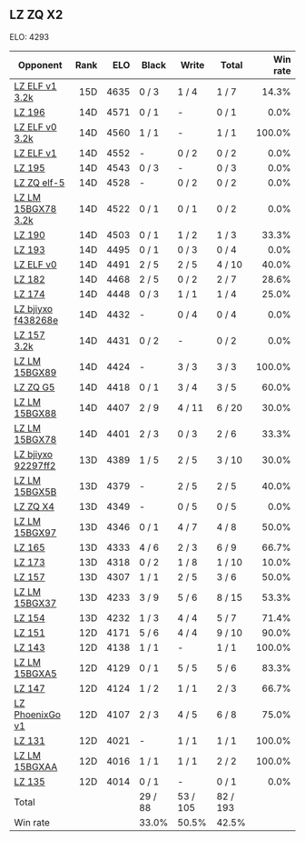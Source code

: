 ## LZ ZQ X2 ##

ELO: 4293

Opponent | Rank | ELO | Black | Write | Total | Win rate
---------|-----:|----:|-------|-------|-------|-------:
[LZ ELF v1 3.2k](LZ%20ELF%20v1%203.2k.md) | 15D | 4635 | 0 / 3 | 1 / 4 | 1 / 7 | 14.3%
[LZ 196](LZ%20196.md) | 14D | 4571 | 0 / 1 | - | 0 / 1 | 0.0%
[LZ ELF v0 3.2k](LZ%20ELF%20v0%203.2k.md) | 14D | 4560 | 1 / 1 | - | 1 / 1 | 100.0%
[LZ ELF v1](LZ%20ELF%20v1.md) | 14D | 4552 | - | 0 / 2 | 0 / 2 | 0.0%
[LZ 195](LZ%20195.md) | 14D | 4543 | 0 / 3 | - | 0 / 3 | 0.0%
[LZ ZQ elf-5](LZ%20ZQ%20elf-5.md) | 14D | 4528 | - | 0 / 2 | 0 / 2 | 0.0%
[LZ LM 15BGX78 3.2k](LZ%20LM%2015BGX78%203.2k.md) | 14D | 4522 | 0 / 1 | 0 / 1 | 0 / 2 | 0.0%
[LZ 190](LZ%20190.md) | 14D | 4503 | 0 / 1 | 1 / 2 | 1 / 3 | 33.3%
[LZ 193](LZ%20193.md) | 14D | 4495 | 0 / 1 | 0 / 3 | 0 / 4 | 0.0%
[LZ ELF v0](LZ%20ELF%20v0.md) | 14D | 4491 | 2 / 5 | 2 / 5 | 4 / 10 | 40.0%
[LZ 182](LZ%20182.md) | 14D | 4468 | 2 / 5 | 0 / 2 | 2 / 7 | 28.6%
[LZ 174](LZ%20174.md) | 14D | 4448 | 0 / 3 | 1 / 1 | 1 / 4 | 25.0%
[LZ bjiyxo f438268e](LZ%20bjiyxo%20f438268e.md) | 14D | 4432 | - | 0 / 4 | 0 / 4 | 0.0%
[LZ 157 3.2k](LZ%20157%203.2k.md) | 14D | 4431 | 0 / 2 | - | 0 / 2 | 0.0%
[LZ LM 15BGX89](LZ%20LM%2015BGX89.md) | 14D | 4424 | - | 3 / 3 | 3 / 3 | 100.0%
[LZ ZQ G5](LZ%20ZQ%20G5.md) | 14D | 4418 | 0 / 1 | 3 / 4 | 3 / 5 | 60.0%
[LZ LM 15BGX88](LZ%20LM%2015BGX88.md) | 14D | 4407 | 2 / 9 | 4 / 11 | 6 / 20 | 30.0%
[LZ LM 15BGX78](LZ%20LM%2015BGX78.md) | 14D | 4401 | 2 / 3 | 0 / 3 | 2 / 6 | 33.3%
[LZ bjiyxo 92297ff2](LZ%20bjiyxo%2092297ff2.md) | 13D | 4389 | 1 / 5 | 2 / 5 | 3 / 10 | 30.0%
[LZ LM 15BGX5B](LZ%20LM%2015BGX5B.md) | 13D | 4379 | - | 2 / 5 | 2 / 5 | 40.0%
[LZ ZQ X4](LZ%20ZQ%20X4.md) | 13D | 4349 | - | 0 / 5 | 0 / 5 | 0.0%
[LZ LM 15BGX97](LZ%20LM%2015BGX97.md) | 13D | 4346 | 0 / 1 | 4 / 7 | 4 / 8 | 50.0%
[LZ 165](LZ%20165.md) | 13D | 4333 | 4 / 6 | 2 / 3 | 6 / 9 | 66.7%
[LZ 173](LZ%20173.md) | 13D | 4318 | 0 / 2 | 1 / 8 | 1 / 10 | 10.0%
[LZ 157](LZ%20157.md) | 13D | 4307 | 1 / 1 | 2 / 5 | 3 / 6 | 50.0%
[LZ LM 15BGX37](LZ%20LM%2015BGX37.md) | 13D | 4233 | 3 / 9 | 5 / 6 | 8 / 15 | 53.3%
[LZ 154](LZ%20154.md) | 13D | 4232 | 1 / 3 | 4 / 4 | 5 / 7 | 71.4%
[LZ 151](LZ%20151.md) | 12D | 4171 | 5 / 6 | 4 / 4 | 9 / 10 | 90.0%
[LZ 143](LZ%20143.md) | 12D | 4138 | 1 / 1 | - | 1 / 1 | 100.0%
[LZ LM 15BGXA5](LZ%20LM%2015BGXA5.md) | 12D | 4129 | 0 / 1 | 5 / 5 | 5 / 6 | 83.3%
[LZ 147](LZ%20147.md) | 12D | 4124 | 1 / 2 | 1 / 1 | 2 / 3 | 66.7%
[LZ PhoenixGo v1](LZ%20PhoenixGo%20v1.md) | 12D | 4107 | 2 / 3 | 4 / 5 | 6 / 8 | 75.0%
[LZ 131](LZ%20131.md) | 12D | 4021 | - | 1 / 1 | 1 / 1 | 100.0%
[LZ LM 15BGXAA](LZ%20LM%2015BGXAA.md) | 12D | 4016 | 1 / 1 | 1 / 1 | 2 / 2 | 100.0%
[LZ 135](LZ%20135.md) | 12D | 4014 | 0 / 1 | - | 0 / 1 | 0.0%
Total | | | 29 / 88 | 53 / 105 | 82 / 193 | 
Win rate| | | 33.0% | 50.5% | 42.5% | 

